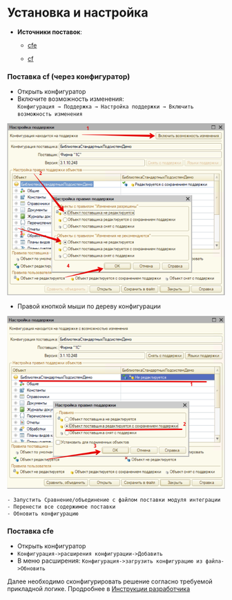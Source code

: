 # Установка и настройка

- **Источники поставок**:

  	- [cfe](../../files/RDVMI.cfe)
  	
  	- [cf](../../files/RDVMI.cf)
  
### Поставка cf (через конфигуратор)
- Открыть конфигуратор
- Включите возможность изменения:  
   `Конфигурация → Поддержка → Настройка поддержки → Включить возможность изменения`

![Описание изображения](../images/Pasted-image-20250818100643.png)

- Правой кнопкой мыши по дереву конфигурации

![Описание изображения](../images/Pasted-image-20250818100946.png)

	- Запустить Сравнение/объединение с файлом поставки модуля интеграции
	- Перенести все содержимое поставки
	- Обновить конфигурацию
	
### Поставка cfe
- Открыть конфигуратор
- `Конфигурация->расширения конфигурации->Добавить`
- В меню расширения: `Конфигурация->загрузить конфигурацию из файла->Обновить`

Далее необходимо сконфигурировать решение согласно требуемой прикладной логике. Продробнее в [Инструкции разработчика](../developer/2%20demo.md)